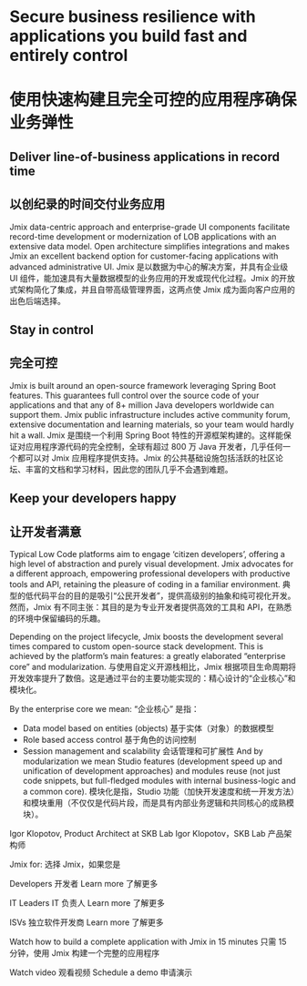 # Secure business resilience with applications you build fast and entirely control
# 使用快速构建且完全可控的应用程序确保业务弹性

## Deliver line-of-business applications in record time
## 以创纪录的时间交付业务应用
Jmix data-centric approach and enterprise-grade UI components facilitate record-time development or modernization of LOB applications with an extensive data model. Open architecture simplifies integrations and makes Jmix an excellent backend option for customer-facing applications with advanced administrative UI.
Jmix 是以数据为中心的解决方案，并具有企业级 UI 组件，能加速具有大量数据模型的业务应用的开发或现代化过程。Jmix 的开放式架构简化了集成，并且自带高级管理界面，这两点使 Jmix 成为面向客户应用的出色后端选择。

## Stay in control
## 完全可控
Jmix is built around an open-source framework leveraging Spring Boot features. This guarantees full control over the source code of your applications and that any of 8+ million Java developers worldwide can support them. Jmix public infrastructure includes active community forum, extensive documentation and learning materials, so your team would hardly hit a wall.
Jmix 是围绕一个利用 Spring Boot 特性的开源框架构建的。这样能保证对应用程序源代码的完全控制，全球有超过 800 万 Java 开发者，几乎任何一个都可以对 Jmix 应用程序提供支持。Jmix 的公共基础设施包括活跃的社区论坛、丰富的文档和学习材料，因此您的团队几乎不会遇到难题。

## Keep your developers happy 
## 让开发者满意

Typical Low Code platforms aim to engage ‘citizen developers’, offering a high level of abstraction and purely visual development. Jmix advocates for a different approach, empowering professional developers with productive tools and API, retaining the pleasure of coding in a familiar environment.
典型的低代码平台的目的是吸引“公民开发者”，提供高级别的抽象和纯可视化开发。然而，Jmix 有不同主张：其目的是为专业开发者提供高效的工具和 API，在熟悉的环境中保留编码的乐趣。

Depending on the project lifecycle, Jmix boosts the development several times compared to custom open-source stack development. This is achieved by the platform’s main features: a greatly elaborated “enterprise core” and modularization.
与使用自定义开源栈相比，Jmix 根据项目生命周期将开发效率提升了数倍。这是通过平台的主要功能实现的：精心设计的“企业核心”和模块化。

By the enterprise core we mean:
“企业核心” 是指：

- Data model based on entities (objects)
  基于实体（对象）的数据模型
- Role based access control
  基于角色的访问控制
- Session management and scalability
  会话管理和可扩展性
And by modularization we mean Studio features (development speed up and unification of development approaches) and modules reuse (not just code snippets, but full-fledged modules with internal business-logic and a common core).
模块化是指，Studio 功能（加快开发速度和统一开发方法）和模块重用（不仅仅是代码片段，而是具有内部业务逻辑和共同核心的成熟模块）。

Igor Klopotov, Product Architect at SKB Lab
Igor Klopotov，SKB Lab 产品架构师

Jmix for:
选择 Jmix，如果您是

Developers
开发者
Learn more
了解更多

IT Leaders
IT 负责人
Learn more
了解更多

ISVs
独立软件开发商
Learn more
了解更多


Watch how to build a complete application with Jmix in 15 minutes
只需 15 分钟，使用 Jmix 构建一个完整的应用程序

Watch video
观看视频
Schedule a demo
申请演示
